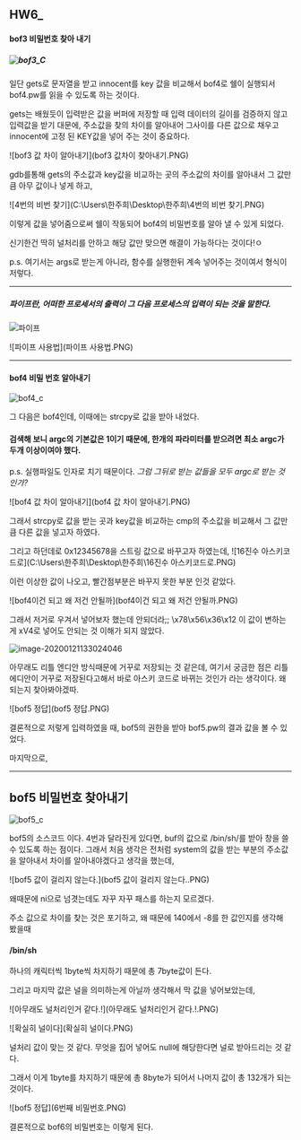 ## HW6_

#### bof3 비밀번호 찾아 내기

##### ![bof3_C](bof3_C.PNG)

일단 gets로  문자열을 받고 innocent를 key 값을 비교해서 bof4로 쉘이 실행되서 bof4.pw를 읽을 수 있도록 하는 것이다.

gets는 배웠듯이 입력받은 값을 버퍼에 저장할 때 입력 데이터의 길이를 검증하지 않고 입력값을 받기 대문에, 주소값을 찾의 차이를 알아내어 그사이를 다른 값으로 채우고 innocent에 고정 된 KEY값을 넣어 주는 것이 중요하다.

![bof3 값 차이 알아내기](bof3 값차이 찾아내기.PNG)

gdb를통해 gets의 주소값과 key값을 비교하는 곳의 주소값의 차이를 알아내서 그 값만큼 아무 값이나 넣게 하고,

![4번의 비번 찾기](C:\Users\한주희\Desktop\한주희\4번의 비번 찾기.PNG)

이렇게 값을 넣어줌으로써 쉘이 작동되어 bof4의 비밀번호를 알아 낼 수 있게 되었다. 

신기한건 딱히 널처리를 안하고 해당 값만 맞으면 해결이 가능하다는 것이다!ㅇ

p.s. 여기서는 args로 받는게 아니라, 함수를 실행한뒤 계속 넣어주는 것이여서 형식이 저렇다.

---

##### 파이프란, 어떠한 프로세서의 출력이 그 다음 프로세스의 입력이 되는 것을 말한다. 

![파이프](파이프.PNG)

![파이프 사용법](파이프 사용법.PNG)

---



#### bof4 비밀 번호 알아내기

![bof4_c](bof4_c.PNG)

그 다음은 bof4인데, 이때에는 strcpy로 값을 받아 내었다. 

#### 검색해 보니 argc의 기본값은 1이기 때문에, 한개의 파라미터를 받으려면 최소 argc가 두개 이상이여야 했다.

p.s. 실행파일도 인자로 치기 때문이다. *그럼 그뒤로 받는 값들을 모두 argc로 받는 것인가?*

![bof4 값 차이 알아내기](bof4 값 차이 알아내기.PNG)

그래서 strcpy로 값을 받는 곳과 key값을 비교하는 cmp의 주소값을 비교해서 그 값만큼 다른 값을 넣고자 하였다.

그리고 하던데로 0x12345678을 스트링 값으로 바꾸고자 하였는데, ![16진수 아스키코드로](C:\Users\한주희\Desktop\한주희\16진수 아스키코드로.PNG)

이런 이상한 값이 나오고, 빨간점부분은 바꾸지 못한 부분 인것 같았다. 

![bof4이건 되고 왜 저건 안될까](bof4이건 되고 왜 저건 안될까.PNG)

그래서 저거로 우겨서 넣어보자 했는데 안되더라;; \x78\x56\x36\x12 이 값이 변하는게 xV4로 넣어도 안되는 것 이해가 되지 않았다. 

![image-20200121133024046](리틀에디안.PNG)

아무래도 리틀 엔디안 방식때문에 거꾸로 저장되는 것 같은데, 여기서 궁금한 점은 리틀에디안이 거꾸로 저장된다고해서 바로 아스키 코드로 바뀌는 것인가 라는 생각이다. 왜 되는지 찾아봐야겠따.

![bof5 정답](bof5 정답.PNG)

결론적으로 저렇게 입력하였을 때, bof5의 권한을 받아   bof5.pw의 결과 값을 볼 수 있었다. 



마지막으로, 



---



## bof5 비밀번호 찾아내기

![bof5_c](bof5_c.PNG)

bof5의 소스코드 이다. 4번과 달라진게 있다면,   buf의 값으로 /bin/sh/를 받아 창을 쓸수 있도록 하는 점이다. 그래서 처음 생각은 전처럼  system의 값을 받는 부분의 주소값을 알아내서 차이를 알아내야겠다고 생각을 했는데, 

![bof5 값이 걸리지 않는다.](bof5 값이 걸리지 않는다..PNG)

왜때문에 ni으로 넘겻는데도 자꾸 자꾸 패스를 하는지 모르겠다.

주소 값으로 차이를 찾는 것은 포기하고, 왜 때문에 140에서 -8를 한 값인지를 생각해 봤을때

#### /bin/sh

하나의 캐릭터씩 1byte씩 차지하기 때문에 총 7byte값이 든다. 

그리고 마지막 값은 널을 의미하는게 아닐까 생각해서 막 값을 넣어보았는데, 

![아무래도 널처리인거 같다.!](아무래도 널처리인거 같다.!.PNG)

![확실히 널이다](확실히 널이다.PNG)

널처리 값이 맞는 것 같다. 무엇을 집어 넣어도 null에 해당한다면 널로 받아드리는 것 같다. 

그래서 이게 1byte를 차지하기 때문에 총 8byte가 되어서 나머지 값이 총 132개가 되는 것이다.

![bof5 정답](6번째 비밀번호.PNG)

결론적으로  bof6의 비밀번호는 이렇게 된다. 